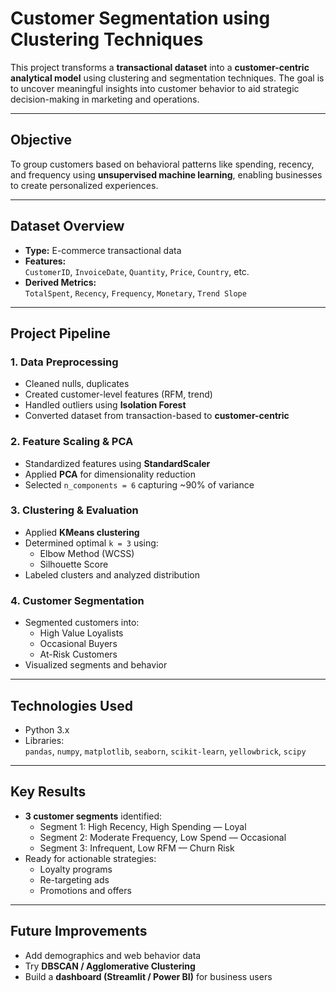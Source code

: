 # Customer Segmentation using Clustering Techniques

This project transforms a **transactional dataset** into a **customer-centric analytical model** using clustering and segmentation techniques. The goal is to uncover meaningful insights into customer behavior to aid strategic decision-making in marketing and operations.

---

## Objective

To group customers based on behavioral patterns like spending, recency, and frequency using **unsupervised machine learning**, enabling businesses to create personalized experiences.

---

##  Dataset Overview

- **Type:** E-commerce transactional data  
- **Features:**  
  `CustomerID`, `InvoiceDate`, `Quantity`, `Price`, `Country`, etc.  
- **Derived Metrics:**  
  `TotalSpent`, `Recency`, `Frequency`, `Monetary`, `Trend Slope`

---

## Project Pipeline

### 1. Data Preprocessing
- Cleaned nulls, duplicates
- Created customer-level features (RFM, trend)
- Handled outliers using **Isolation Forest**
- Converted dataset from transaction-based to **customer-centric**

### 2. Feature Scaling & PCA
- Standardized features using **StandardScaler**
- Applied **PCA** for dimensionality reduction
- Selected `n_components = 6` capturing ~90% of variance

### 3. Clustering & Evaluation
- Applied **KMeans clustering**
- Determined optimal `k = 3` using:
  - Elbow Method (WCSS)
  - Silhouette Score
- Labeled clusters and analyzed distribution

### 4. Customer Segmentation
- Segmented customers into:
  - High Value Loyalists
  - Occasional Buyers
  - At-Risk Customers
- Visualized segments and behavior

---

## Technologies Used

- Python 3.x  
- Libraries:  
  `pandas`, `numpy`, `matplotlib`, `seaborn`, `scikit-learn`, `yellowbrick`, `scipy`

---

## Key Results

- **3 customer segments** identified:
  - Segment 1: High Recency, High Spending — Loyal  
  - Segment 2: Moderate Frequency, Low Spend — Occasional  
  - Segment 3: Infrequent, Low RFM — Churn Risk  
- Ready for actionable strategies:
  - Loyalty programs
  - Re-targeting ads
  - Promotions and offers

---

## Future Improvements

- Add demographics and web behavior data
- Try **DBSCAN / Agglomerative Clustering**
- Build a **dashboard (Streamlit / Power BI)** for business users


